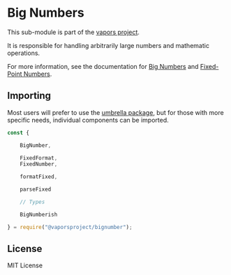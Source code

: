 Big Numbers
===========

This sub-module is part of the [vapors project](https://github.com/vaporsjs/vapors.js).

It is responsible for handling arbitrarily large numbers and mathematic operations.

For more information, see the documentation for [Big Numbers](https://docs.vapors.io/v5/api/utils/bignumber/)
and [Fixed-Point Numbers](https://docs.vapors.io/v5/api/utils/fixednumber/).


Importing
---------

Most users will prefer to use the [umbrella package](https://www.npmjs.com/package/vapors),
but for those with more specific needs, individual components can be imported.

```javascript
const {

    BigNumber,

    FixedFormat,
    FixedNumber,

    formatFixed,

    parseFixed

    // Types

    BigNumberish

} = require("@vaporsproject/bignumber");
```


License
-------

MIT License
